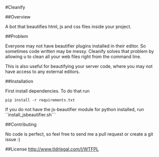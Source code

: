 #Cleanify

##Overview

A bot that beautifies html, js and css files inside your project.

##Problem

Everyone may not have beautifier plugins installed in their editor. So sometimes code written may be
messy. Cleanify solves that problem by allowing u to clean all your web files right from the command
line.

This is also useful for beautifying your server code, where you may not have access to any external
editors.

##Installation

First install dependencies. To do that run 

<pre><code>pip install -r requirements.txt</code></pre>

If you do not have the js-beautifier module for python installed, run ``install_jsbeautifier.sh```

##Contributing

No code is perfect, so feel free to send me a pull request or create a git issue :)

##License
http://www.tldrlegal.com/l/WTFPL
